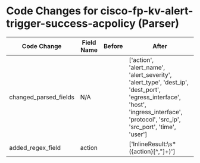 # Code Changes for cisco-fp-kv-alert-trigger-success-acpolicy (Parser)

| Code Change | Field Name | Before | After |
|-------------|------------|--------|-------|
| changed_parsed_fields | N/A |  | ['action', 'alert_name', 'alert_severity', 'alert_type', 'dest_ip', 'dest_port', 'egress_interface', 'host', 'ingress_interface', 'protocol', 'src_ip', 'src_port', 'time', 'user'] |
| added_regex_field | action |  | ['InlineResult:\s*({action}[^,"]+)'] |